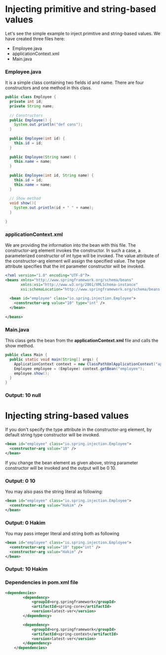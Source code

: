 # Injecting primitive and string-based values
Let's see the simple example to inject primitive and string-based values. We have created three files here:

- Employee.java
- applicationContext.xml
- Main.java

### Employee.java
It is a simple class containing two fields id and name. There are four constructors and one method in this class.

```java
public class Employee {  
  private int id;  
  private String name;  
  
  // Constructors
  public Employee() {
    System.out.println("def cons");
  }  
  
  public Employee(int id) {
    this.id = id;
  }  
  
  public Employee(String name) {  
    this.name = name;
  }  
  
  public Employee(int id, String name) {  
    this.id = id;  
    this.name = name;  
  }  
  
  // Show method
  void show(){  
    System.out.println(id + " " + name);  
  }  
  
}  
```

### applicationContext.xml
We are providing the information into the bean with this file. The constructor-arg element invokes the constructor. In such a case, a parameterized constructor of int type will be invoked. The value attribute of the constructor-arg element will assign the specified value. The type attribute specifies that the int parameter constructor will be invoked.

```xml
<?xml version="1.0" encoding="UTF-8"?>  
<beans xmlns="http://www.springframework.org/schema/beans"
       xmlns:xsi="http://www.w3.org/2001/XMLSchema-instance"
       xsi:schemaLocation="http://www.springframework.org/schema/beans http://www.springframework.org/schema/beans/spring-beans.xsd">
  
  <bean id="employee" class="io.spring.injection.Employee">  
    <constructor-arg value="10" type="int" /> 
  </bean>  
  
</beans>  
```

### Main.java
This class gets the bean from the **applicationContext.xml** file and calls the show method.

```java
public class Main {  
  public static void main(String[] args) {  
    ApplicationContext context = new ClassPathXmlApplicationContext("applicationContext.xml");
    Employee employee = (Employee) context.getBean("employee");
    employee.show();
  }  
}  
```
### Output: 10 null

# Injecting string-based values
If you don't specify the type attribute in the constructor-arg element, by default string type constructor will be invoked.

```xml
<bean id="employee" class="io.spring.injection.Employee">  
  <constructor-arg value="10" />
</bean>  
```
If you change the bean element as given above, string parameter constructor will be invoked and the output will be 0 10.

### Output: 0 10

You may also pass the string literal as following:

```xml
<bean id="employee" class="io.spring.injection.Employee">  
  <constructor-arg value="Hakim" />
</bean>  
```
### Output: 0 Hakim

You may pass integer literal and string both as following

```xml
<bean id="employee" class="io.spring.injection.Employee">  
  <constructor-arg value="10" type="int" />  
  <constructor-arg value="Hakim" />  
</bean>  
```
### Output: 10 Hakim

### Dependencies in **pom.xml** file

```xml
<dependencies>
        <dependency>
            <groupId>org.springframework</groupId>
            <artifactId>spring-core</artifactId>
            <version>latest-ver</version>
        </dependency>

        <dependency>
            <groupId>org.springframework</groupId>
            <artifactId>spring-context</artifactId>
            <version>latest-ver</version>
        </dependency>
    </dependencies>
```
